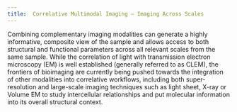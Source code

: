 ```yaml
---
title:  Correlative Multimodal Imaging – Imaging Across Scales
---
```


Combining complementary imaging modalities can generate a highly informative, composite view of the sample and allows access to both structural and functional parameters across all relevant scales from the same sample. While the correlation of light with transmission electron microscopy (EM) is well established (generally referred to as CLEM), the frontiers of bioimaging are currently being pushed towards the integration of other modalities into correlative workflows, including both super-resolution and large-scale imaging techniques such as light sheet, X-ray or Volume EM to study intercellular relationships and put molecular information into its overall structural context.